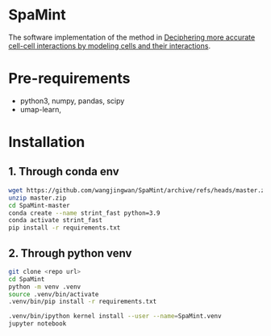# SpaMint
The software implementation of the method in 
[Deciphering more accurate cell-cell interactions by modeling cells and their interactions]().

# Pre-requirements
* python3, numpy, pandas, scipy
* umap-learn, 

# Installation
## 1. Through conda env
```sh
wget https://github.com/wangjingwan/SpaMint/archive/refs/heads/master.zip
unzip master.zip
cd SpaMint-master
conda create --name strint_fast python=3.9
conda activate strint_fast
pip install -r requirements.txt
```
## 2. Through python venv
```sh
git clone <repo url>
cd SpaMint
python -m venv .venv
source .venv/bin/activate
.venv/bin/pip install -r requirements.txt

.venv/bin/ipython kernel install --user --name=SpaMint.venv
jupyter notebook
```

